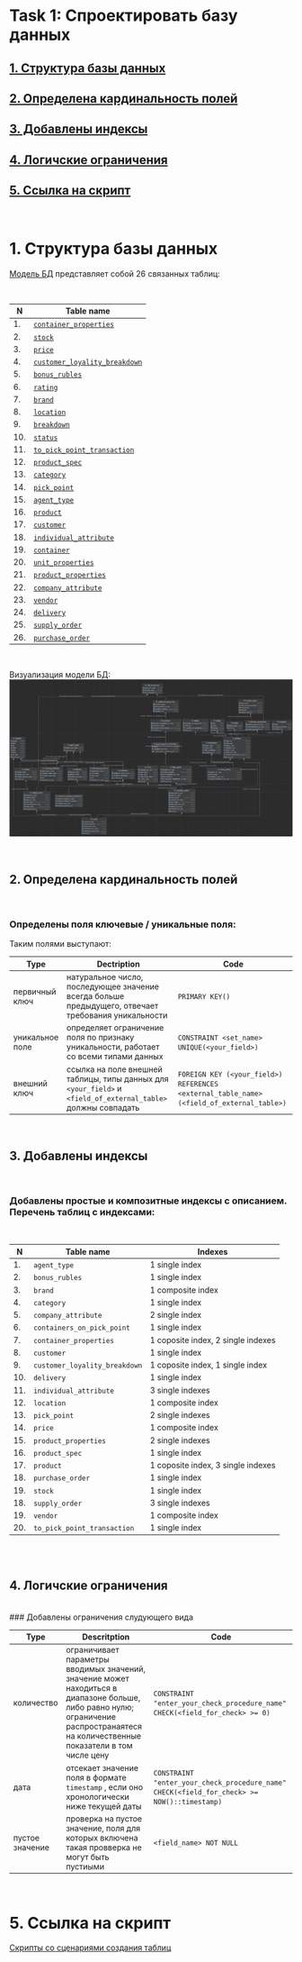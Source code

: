 # **Task 1: Спроектировать базу данных**

## [**1. Структура базы данных**](#1-структура-базы-данных)
## [**2. Определена кардинальность полей**](#2-определена-кардинальность-полей)
## [**3. Добавлены индексы**](#3-добавлены-индексы)
## [**4. Логичские ограничения**](#4-логические-ограничения)
## [**5. Ссылка на скрипт**](#5-ссылка-на-скрипт)
<br>


# **1. Структура базы данных**

[Модель БД](https://github.com/SolonnikovDV/database_modeling/blob/main/task_2/db_model_screen.png) представляет собой 26 связанных таблиц:

<br>

| N   | Table name                    |
|-----|-------------------------------|
|1. |[`container_properties`](https://github.com/SolonnikovDV/database_modeling/blob/main/task_2/tables/container_properties.sql)|
|2. |[`stock`](https://github.com/SolonnikovDV/database_modeling/blob/main/task_2/tables/stock.sql)|
|3. |[`price`](https://github.com/SolonnikovDV/database_modeling/blob/main/task_2/tables/price.sql)|
|4. |[`customer_loyality_breakdown`](https://github.com/SolonnikovDV/database_modeling/blob/main/task_2/tables/customer_loyality_breakdown.sql)|
|5. |[`bonus_rubles`](https://github.com/SolonnikovDV/database_modeling/blob/main/task_2/tables/bonus_rubles.sql)|
|6. |[`rating`](https://github.com/SolonnikovDV/database_modeling/blob/main/task_2/tables/rating.sql)|
|7. |[`brand`](https://github.com/SolonnikovDV/database_modeling/blob/main/task_2/tables/brand.sql)|
|8. |[`location`](https://github.com/SolonnikovDV/database_modeling/blob/main/task_2/tables/location.sql)|
|9. |[`breakdown`](https://github.com/SolonnikovDV/database_modeling/blob/main/task_2/tables/breakdown.sql)|
|10. |[`status`](https://github.com/SolonnikovDV/database_modeling/blob/main/task_2/tables/status.sql)|
|11. |[`to_pick_point_transaction`](https://github.com/SolonnikovDV/database_modeling/blob/main/task_2/tables/to_pick_point_transaction.sql)|
|12. |[`product_spec`](https://github.com/SolonnikovDV/database_modeling/blob/main/task_2/tables/product_spec.sql)|
|13. |[`category`](https://github.com/SolonnikovDV/database_modeling/blob/main/task_2/tables/category.sql)|
|14. |[`pick_point`](https://github.com/SolonnikovDV/database_modeling/blob/main/task_2/tables/pick_point.sql)|
|15. |[`agent_type`](https://github.com/SolonnikovDV/database_modeling/blob/main/task_2/tables/agent_type.sql)|
|16. |[`product`](https://github.com/SolonnikovDV/database_modeling/blob/main/task_2/tables/product.sql)|
|17. |[`customer`](https://github.com/SolonnikovDV/database_modeling/blob/main/task_2/tables/customer.sql)|
|18. |[`individual_attribute`](https://github.com/SolonnikovDV/database_modeling/blob/main/task_2/tables/individual_attribute.sql)|
|19. |[`container`](https://github.com/SolonnikovDV/database_modeling/blob/main/task_2/tables/container.sql)|
|20. |[`unit_properties`](https://github.com/SolonnikovDV/database_modeling/blob/main/task_2/tables/unit_properties.sql)|
|21. |[`product_properties`](https://github.com/SolonnikovDV/database_modeling/blob/main/task_2/tables/product_properties.sql)|
|22. |[`company_attribute`](https://github.com/SolonnikovDV/database_modeling/blob/main/task_2/tables/company_attribute.sql)|
|23. |[`vendor`](https://github.com/SolonnikovDV/database_modeling/blob/main/task_2/tables/vendor.sql)|
|24. |[`delivery`](https://github.com/SolonnikovDV/database_modeling/blob/main/task_2/tables/delivery.sql)|
|25. |[`supply_order`](https://github.com/SolonnikovDV/database_modeling/blob/main/task_2/tables/supply_order.sql)|
|26. |[`purchase_order`](https://github.com/SolonnikovDV/database_modeling/blob/main/task_2/tables/purchase_order.sql)|

<br>

Визуализация модели БД:
![Визуализация модели БД](https://github.com/SolonnikovDV/database_modeling/blob/main/task_2/db_model_screen.png?raw=true)

<br>


## 2. Определена кардинальность полей 
<br>

### Определены поля ключевые / уникальные поля:
Таким полями выступают:

|Type   |Dectription  |Code       |
|-------|-------------|-----------|
|первичный ключ|натуральное число, последующее значение всегда больше предыдущего, отвечает требования уникальности| `PRIMARY KEY()`| 
|уникальное поле|определяет ограничение поля по признаку уникальности, работает со всеми типами данных|`CONSTRAINT <set_name> UNIQUE(<your_field>)`|
|внешний ключ|ссылка на поле внешней таблицы, типы данных для `<your_field>` и `<field_of_external_table>` должны совпадать|`FOREIGN KEY (<your_field>) REFERENCES <external_table_name> (<field_of_external_table>)`|
<br>

## 3. Добавлены индексы
<br>

### Добавлены простые и композитные индексы с описанием. Перечень таблиц с индексами:
<br>

| N   | Table name                       |Indexes                            |
|-----|----------------------------------|-----------------------------------|
| 1.  |`agent_type`                      |1 single index                     |
| 2.  |`bonus_rubles`                    |1 single index                     |
| 3.  |`brand`                           |1 composite index                  |
| 4.  |`category`                        |1 single index                     |
| 5.  |`company_attribute`               |2 single index                     |
| 6.  |`containers_on_pick_point`        |1 single index                     |
| 7.  |`container_properties`            |1 coposite index, 2 single indexes |
| 8.  |`customer`                        |1 single index                     |
| 9.  |`customer_loyality_breakdown`     |1 coposite index, 1 single index   |
| 10. |`delivery`                        |1 single index                     |
| 11. |`individual_attribute`            |3 single indexes                   |
| 12. |`location`                        |1 composite index                  |
| 13. |`pick_point`                      |2 single indexes                   |
| 14. |`price`                           |1 composite index                  |
| 15. |`product_properties`              |2 single indexes                   |
| 16. |`product_spec`                    |1 single index                     |
| 17. |`product`                         |1 coposite index, 3 single indexes |
| 18. |`purchase_order`                  |1 single index                     |
| 19. |`stock`                           |1 single index                     |
| 18. |`supply_order`                    |3 single indexes                   |
| 19. |`vendor`                          |1 composite index                  |
| 20. |`to_pick_point_transaction`       |1 single index                     |

<br>
<br>

## 4. Логичские ограничения
<br>
### Добавлены ограничения слудующего вида
<br>

|Type    |Descritption   |Code    |
|--------|---------------|--------|
|количество|ограничивает параметры вводимых значений, значение может находиться в диапазоне больше, либо равно нулю;<br>ограничение распространаятеся на количественные показатели в том числе цену|`CONSTRAINT "enter_your_check_procedure_name" CHECK(<field_for_check> >= 0)`|
|дата|отсекает значение поля в формате `timestamp` , если оно хронологически ниже текущей даты|`CONSTRAINT "enter_your_check_procedure_name" CHECK(<field_for_check> >= NOW()::timestamp)`|
|пустое значение|проверка на пустое значение, поля для которых включена такая провверка не могут быть пустиыми|`<field_name> NOT NULL`|

<br>

# **5. Ссылка на скрипт**
[Скрипты со сценариями создания таблиц](https://github.com/SolonnikovDV/database_modeling/tree/main/task_2/tables)
